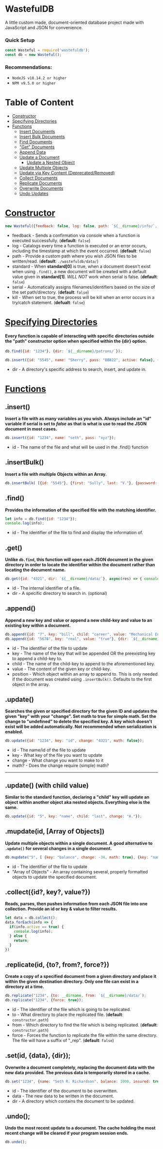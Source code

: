 # WastefulDB
A little custom made, document-oriented database project made with JavaScript and JSON for convenience.


### Quick Setup
```js
const Wasteful = require('wastefuldb');
const db = new Wasteful();
```

### Recommendations:
- `NodeJS v18.14.2 or higher`
- `NPM v9.5.0 or higher`

# Table of Content
- [Constructor](#constructor)
- [Specifying Directories](#specifying-directories)
- [Functions](#functions)
  - [Insert Documents](#insert "db.insert()")
  - [Insert Bulk Documents](#insertbulk "db.insertBulk()")
  - [Find Documents](#find "db.find()")
  - ["Get" Documents](#get "db.get()")
  - [Append Data](#append)
  - [Update a Document](#update "db.update()")
    - [Update a Nested Object](#update-with-child-value)
  - [Update Multiple Objects](#mupdateid-array-of-objects "db.mupdate()")
  - [Update via Key Content (Deprecated/Removed)](https://github.com/ThySeth/WastefulDB/commit/be7b497ecaa72b66e98a6155ff97e0bafea87625)
  - [Collect Documents](#collectid-key-value "db.collect()")
  - [Replicate Documents](#replicateid-to-from-force "db.replicate()")
  - [Overwrite Documents](#setid-data-dir "db.set()")
  - [Undo Updates](#undo "db.undo")




# <ins>Constructor</ins>
```js
new Wasteful({feedback: false, log: false, path: `${__dirname}/info/`, standard: [false], serial: false, kill: false});
```
* feedback - Sends a confirmation via console when a function is executed successfully. (__default__: `false`)
* log - Catalogs every time a function is executed or an error occurs, including the timestamp at which the event occurred. (__default__: `false`)
* path - Provide a custom path where you wish JSON files to be written/read. (__default__: `./wastefuldb/data/`)
* standard - When __standard[0]__ is true, when a document doesn't exist when using `.find()`, a new document will be created with a default value given in __standard[1]__. _WILL NOT_ work when serial is false. (__default__: `false`)
* serial - Automatically assigns filenames/identifiers based on the size of the set path/directory. (__default__: `false`)
* kill - When set to true, the process will be kill when an error occurs in a try/catch statement. (__defualt__: `false`)


# <ins>Specifying Directories</ins>
#### Every function is capable of interacting with specific directories outside the "path" constructor option when specified within the {dir} option.
```js
db.find({id: "1234"}, {dir: `${__dirname}/patrons/`});

db.insert({id: "5545", name: "Sherry", pass: "BB822", active: false}, {dir: `${__dirname}/accounts/`});
```
* dir - A directory's specific address to search, insert, and update in.


# <ins>Functions</ins>

## .insert()
<b>Insert a file with as many variables as you wish. __Always__ include an "id" variable if serial is set to *false* as that is what is use to read the JSON document in most cases.</b>
```js
db.insert({id: "1234", name: "seth", pass: "xyz"});
```
* id - The name of the file and what will be used in the .find() function


## .insertBulk()
<b>Insert a file with multiple Objects within an Array.</b>
```js
db.insertBulk( [{id: "5545"}, {first: "Sully", last: "V."}, {password: "password"}] );
```


## .find()
<b>Provides the information of the specified file with the matching identifier.</b>
```js
let info = db.find({id: "1234"});
console.log(info);
```
* id - The identifier of the file to find and display the information of.


## .get()
<b>Unlike `db.find`, this function will open each JSON document in the given directory in order to locate the identifier within the document rather than locating the document name.</b>
```js
db.get({id: "4321", dir: `${__dirname}/data/`}, async(res) => { console.log(await res) });
```
* id - The internal identifier of a file.
* dir - A specific directory to search in. (optional)


## .append()
<b>Append a new key and value or append a new child-key and value to an existing key within a document.</b>
```js
db.append({id: "7", key: "bill", child: "career", value: "Mechanical Engineer", position: 1});
db.append({id: "5678", key: "real", value: "true"}, {dir: `${__dirname}/data/`});
```
* id - The identifier of the file to update
* key - The name of the key that will be appended OR the preexisting key to append a child-key to.
* child - The name of the child-key to append to the aforementioned key.
* value - The content of the given key or child-key.
* position - Which object within an array to append to. This is only needed if the document was created using `.insertBulk()`. Defaults to the first object in the array.


## .update()
<b>Searches the given or specified directory for the given ID and updates the given "key" with your "change". Set math to true for __simple__ math. Set the change to "undefined" to delete the specified key. A key which doesn't exist will be added automatically. Not recommended when serialization is enabled.</b>
```js
db.update({id: "1234", key: "id", change: "4321", math: false});
```
* id - The name/id of the file to update
* key - What key of the file you want to update
* change - What change you want to make to it
* math? - Does the change require (simple) math?

___

## .update() (with child value)
<b>Similar to the standard function, declaring a "child" key will update an object within another object aka nested objects. Everything else is the same.</b>
```js
db.update({id: "5", key: "name", child: "last", change: "A."});
```


## .mupdate(id, [Array of Objects])
<b>Update multiple objects within a single document. A good alternative to `.update()` for several changes in a single document.</b>
```js
db.mupdate("5", [ {key: "balance", change: -34, math: true}, {key: "name", child: "middle", change: "A."} ])
```
* id - The identifier of the file to update
* "Array of Objects" - An array containing several, properly formatted objects to update the specified document.


## .collect({id?, key?, value?})
<b>Reads, parses, then pushes information from each JSON file into one collection. Provide an id or key & value to filter results.</b>
```js
let data = db.collect();
data.forEach(info => {
  if(info.active == true) {
    console.log(info);
  } else {
    return;
  }
})
```


## .replicate(id, {to?, from?, force?})
<b>Create a copy of a specified document from a given directory and place it within the given destination directory. Only one file can exist in a directory at a time.</b>
```js
db.replicate("1234", {to: __dirname, from: `${__dirname}/data/`);
db.replicate("1234", {force: true});
```
* id - The identifier of the file which is going to be replicated.
* to - What directory to place the replicated file. (__default__: `constructor.path`)
* from - Which directory to find the file which is being replicated. (__default__: `constructor.path`)
* force - Forces the function to replicate the file within the same directory. The file will have a suffix of "\_rep". (__default__: `false`)


## .set(id, {data}, {dir});
<b>Overwrite a document completely, replacing the document data with the new data provided. The previous data is temporarily stored in a cache.</b>
```js
db.set("1234", {name: "Seth R. Richardson", balance: 1000, insured: true}, {dir: __dirname});
```
* id - The identifier of the document to be overwritten.
* data - The new data to be written in the document.
* dir - A directory which contains the document to be updated.


## .undo();
<b>Undo the most recent update to a document. The cache holding the most recent change will be cleared if your program session ends.</b>
```js
db.undo();
```
